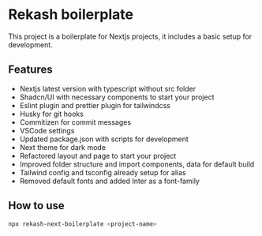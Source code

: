 # Rekash boilerplate

This project is a boilerplate for Nextjs projects, it includes a basic setup for development.

## Features

- Nextjs latest version with typescript without src folder
- Shadcn/UI with necessary components to start your project
- Eslint plugin and prettier plugin for tailwindcss
- Husky for git hooks
- Commitizen for commit messages
- VSCode settings
- Updated package.json with scripts for development
- Next theme for dark mode
- Refactored layout and page to start your project
- Improved folder structure and import components, data for default build
- Tailwind config and tsconfig already setup for alias
- Removed default fonts and added Inter as a font-family

## How to use

```bash
npx rekash-next-boilerplate <project-name>
```
